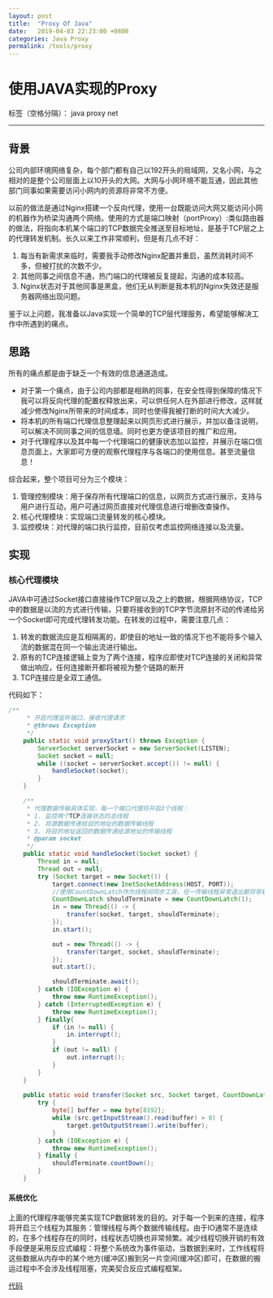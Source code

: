 ```yaml
---
layout: post
title:  "Proxy Of Java"
date:   2019-04-03 22:23:00 +0800
categories: Java Proxy 
permalink: /tools/proxy
---
```


# 使用JAVA实现的Proxy

标签（空格分隔）： java proxy net

---

## 背景
公司内部环境网络复杂，每个部门都有自己以192开头的局域网，又名小网，与之相对的是整个公司层面上以10开头的大网。大网与小网环境不能互通，因此其他部门同事如果需要访问小网内的资源将非常不方便。

以前的做法是通过Nginx搭建一个反向代理，使用一台既能访问大网又能访问小网的机器作为桥梁沟通两个网络。使用的方式是端口映射（portProxy）:类似路由器的做法，将指向本机某个端口的TCP数据完全推送至目标地址，是基于TCP层之上的代理转发机制。长久以来工作非常顺利，但是有几点不好：

1. 每当有新需求来临时，需要我手动修改Nginx配置并重启，虽然消耗时间不多，但被打扰的次数不少。
2. 其他同事之间信息不通，热门端口的代理被反复提起，沟通的成本较高。
3. Nginx状态对于其他同事是黑盒，他们无从判断是我本机的Nginx失效还是服务器网络出现问题。

鉴于以上问题，我准备以Java实现一个简单的TCP层代理服务，希望能够解决工作中所遇到的痛点。

## 思路
所有的痛点都是由于缺乏一个有效的信息通道造成。

* 对于第一个痛点，由于公司内部都是相熟的同事，在安全性得到保障的情况下我可以将反向代理的配置权释放出来，可以供任何人在外部进行修改，这样就减少修改Nginx所带来的时间成本，同时也使得我被打断的时间大大减少。
* 将本机的所有端口代理信息整理起来以网页形式进行展示，并加以备注说明，可以解决不同同事之间的信息墙。同时也更方便该项目的推广和应用。
* 对于代理程序以及其中每一个代理端口的健康状态加以监控，并展示在端口信息页面上，大家即可方便的观察代理程序与各端口的使用信息。甚至流量信息！

综合起来，整个项目可分为三个模块：
1. 管理控制模块：用于保存所有代理端口的信息，以网页方式进行展示，支持与用户进行互动，用户可通过网页直接对代理信息进行增删改查操作。
2. 核心代理模块：实现端口流量转发的核心模块。
3. 监控模块：对代理的端口执行监控，目前仅考虑监控网络连接以及流量。

## 实现

### 核心代理模块
JAVA中可通过Socket接口直接操作TCP层以及之上的数据，根据网络协议，TCP中的数据是以流的方式进行传输，只要将接收到的TCP字节流原封不动的传递给另一个Socket即可完成代理转发功能。在转发的过程中，需要注意几点：

1. 转发的数据流应是互相隔离的，即使目的地址一致的情况下也不能将多个输入流的数据混在同一个输出流进行输出。
2. 原有的TCP连接逻辑上变为了两个连接，程序应即使对TCP连接的关闭和异常做出响应，任何连接断开都将被视为整个链路的断开
3. TCP连接应是全双工通信。

代码如下：
``` java
/**
     * 开启代理监听端口，接收代理请求
     * @throws Exception
     */
    public static void proxyStart() throws Exception {
        ServerSocket serverSocket = new ServerSocket(LISTEN);
        Socket socket = null;
        while ((socket = serverSocket.accept()) != null) {
            handleSocket(socket);
        }
    }

    /**
     * 代理数据传输具体实现，每一个端口代理将开启3个线程：
     * 1. 监控两个TCP连接状态的总线程
     * 2. 将源数据传递给目的地址的数据传输线程
     * 3. 将目的地址返回的数据传递给源地址的传输线程
     * @param socket
     */
    public static void handleSocket(Socket socket) {
        Thread in = null;
        Thread out = null;
        try (Socket target = new Socket()) {
            target.connect(new InetSocketAddress(HOST, PORT));
            //使用CountDownLatch作为线程间同步工具，任一传输线程异常退出都将导致链路整体断开
            CountDownLatch shouldTerminate = new CountDownLatch(1);
            in = new Thread(() -> {
                transfer(socket, target, shouldTerminate);
            });
            in.start();

            out = new Thread(() -> {
                transfer(target, socket, shouldTerminate);
            });
            out.start();

            shouldTerminate.await();
        } catch (IOException e) {
            throw new RuntimeException();
        } catch (InterruptedException e) {
            throw new RuntimeException();
        } finally{
            if (in != null) {
                in.interrupt();
            }
            if (out != null) {
                out.interrupt();
            }
        }
    }
    
    public static void transfer(Socket src, Socket target, CountDownLatch shouldTerminate) {
        try {
            byte[] buffer = new byte[8192];
            while (src.getInputStream().read(buffer) > 0) {
                target.getOutputStream().write(buffer);
            }
        } catch (IOException e) {
            throw new RuntimeException();
        } finally {
            shouldTerminate.countDown();
        }
    }
```

#### 系统优化

上面的代理程序能够完美实现TCP数据转发的目的。对于每一个到来的连接，程序将开启三个线程为其服务：管理线程与两个数据传输线程。由于IO通常不是连续的，在多个线程存在的同时，线程状态切换也非常频繁。减少线程切换开销的有效手段便是采用反应式编程：将整个系统改为事件驱动，当数据到来时，工作线程将这些数据从内存中的某个地方(缓冲区)搬到另一片空间(缓冲区)即可，在数据的搬运过程中不会涉及线程阻塞，完美契合反应式编程框架。

[代码](https://gist.github.com/sdww2348115/c6f9573d0d122db02148c7924e8fe941)



